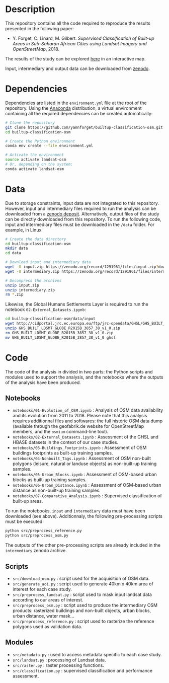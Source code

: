 # Description

This repository contains all the code required to reproduce the results presented in the following paper:

* Y. Forget, C. Linard, M. Gilbert. *Supervised Classification of Built-up Areas in Sub-Saharan African Cities using Landsat Imagery and OpenStreetMap*, 2018.

The results of the study can be explored [here](http://maupp.ulb.ac.be/page/forget2018/) in an interactive map.

Input, intermediary and output data can be downloaded from [zenodo](https://zenodo.org/record/1291961).

# Dependencies

Dependencies are listed in the `environment.yml` file at the root of the repository. Using the [Anaconda](https://www.anaconda.com/download) distribution, a virtual environment containing all the required dependencies can be created automatically:

``` sh
# Clone the repository
git clone https://github.com/yannforget/builtup-classification-osm.git
cd builtup-classification-osm

# Create the Python environment
conda env create --file environment.yml

# Activate the environment
source activate landsat-osm
# Or, depending on the system:
conda activate landsat-osm
```

# Data

Due to storage constraints, input data are not integrated to this repository. However, input and intermediary files required to run the analysis can be downloaded from a [zenodo deposit](https://zenodo.org/record/1291961). Alternatively, output files of the study can be directly downloaded from this repository. To run the following code, input and intermediary files must be downloaded in the `/data` folder. For example, in Linux:

``` sh
# Create the data directory
cd builtup-classification-osm
mkdir data
cd data

# Download input and intermediary data
wget -O input.zip https://zenodo.org/record/1291961/files/input.zip?download=1
wget -O intermediary.zip https://zenodo.org/record/1291961/files/intermediary.zip?download=1

# Decompress the archives
unzip input.zip
unzip intermediary.zip
rm *.zip
```

Likewise, the Global Humans Settlements Layer is required to run the notebook `02-External_Datasets.ipynb`:

``` sh
cd builtup-classification-osm/data/input
wget http://cidportal.jrc.ec.europa.eu/ftp/jrc-opendata/GHSL/GHS_BUILT_LDSMT_GLOBE_R2015B/GHS_BUILT_LDSMT_GLOBE_R2015B_3857_38/V1-0/GHS_BUILT_LDSMT_GLOBE_R2015B_3857_38_v1_0.zip
unzip GHS_BUILT_LDSMT_GLOBE_R2015B_3857_38_v1_0.zip
rm GHS_BUILT_LDSMT_GLOBE_R2015B_3857_38_v1_0.zip
mv GHS_BUILT_LDSMT_GLOBE_R2015B_3857_38_v1_0 ghsl
```

# Code

The code of the analysis in divided in two parts: the Python scripts and modules used to support the analysis, and the notebooks where the outputs of the analysis have been produced.

## Notebooks

* `notebooks/01-Evolution_of_OSM.ipynb` : Analysis of OSM data availability and its evolution from 2011 to 2018. Please note that this analysis requires additionnal files and softwares: the full historic OSM data dump (available through the geofabrik.de website for OpenStreetMap members, and the `osmium` command-line tool).
* `notebooks/02-External_Datasets.ipynb` : Assessment of the GHSL and HBASE datasets in the context of our case studies.
* `notebooks/03-Buildings_Footprints.ipynb` : Assessment of OSM buildings footprints as built-up training samples.
* `notebooks/04-Nonbuilt_Tags.ipynb` : Assessment of OSM non-built polygons (leisure, natural or landuse objects) as non-built-up training samples.
* `notebooks/05-Urban_Blocks.ipynb` : Assessment of OSM-based urban blocks as built-up training samples.
* `notebooks/06-Urban_Distance.ipynb` : Assessment of OSM-based urban distance as non-built-up training samples.
* `notebooks/07-Comparative_Analysis.ipynb` : Supervised classification of built-up areas.

To run the notebooks, `input` and `intermediary` data must have been downloaded (see above). Additionnaly, the following pre-processing scripts must be executed:

``` sh
python src/preprocess_reference.py
python src/preprocess_osm.py
```

The outputs of the other pre-processing scripts are already included in the `intermediary` zenodo archive.

## Scripts

* `src/download_osm.py` : script used for the acquisition of OSM data.
* `src/generate_aoi.py` : script used to generate 40km x 40km area of interest for each case study.
* `src/preprocess_landsat.py` : script used to mask input landsat data according to our areas of interest.
* `src/preprocess_osm.py` : script used to produce the intermediary OSM products: rasterized buildings and non-built objects, urban blocks, urban distance, water mask...
* `src/preprocess_reference.py` : script used to rasterize the reference polygons used as validation data.

## Modules

* `src/metadata.py` : used to access metadata specific to each case study.
* `src/landsat.py` : processing of Landsat data.
* `src/raster.py` : raster processing functions.
* `src/classification.py` : supervised classification and performance assessment.
